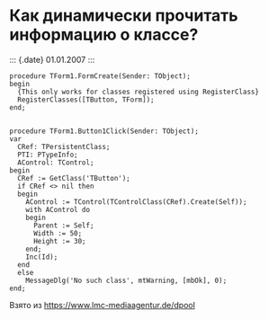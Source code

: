 Как динамически прочитать информацию о классе?
==============================================

::: {.date}
01.01.2007
:::

    procedure TForm1.FormCreate(Sender: TObject);
    begin
      {This only works for classes registered using RegisterClass}
      RegisterClasses([TButton, TForm]);
    end;
     
     
    procedure TForm1.Button1Click(Sender: TObject);
    var
      CRef: TPersistentClass;
      PTI: PTypeInfo;
      AControl: TControl;
    begin
      CRef := GetClass('TButton');
      if CRef <> nil then
      begin
        AControl := TControl(TControlClass(CRef).Create(Self));
        with AControl do
        begin
          Parent := Self;
          Width := 50;
          Height := 30;
        end;
        Inc(Id);
      end
      else
        MessageDlg('No such class', mtWarning, [mbOk], 0);
    end;

Взято из <https://www.lmc-mediaagentur.de/dpool>
